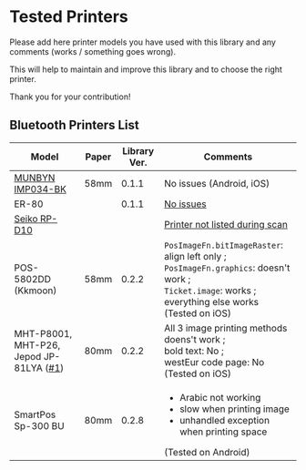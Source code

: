 # Tested Printers
Please add here printer models you have used with this library and any comments (works / something goes wrong).

This will help to maintain and improve this library and to choose the right printer.

Thank you for your contribution!

## Bluetooth Printers List
| Model | Paper | Library Ver. | Comments |
|---|---|---|---|
| [MUNBYN IMP034-BK](https://images-na.ssl-images-amazon.com/images/I/514cEfTx%2BtL._SL1000_.jpg) | 58mm | 0.1.1 | No issues (Android, iOS) |
| ER-80 |  | 0.1.1 | [No issues](https://github.com/andrey-ushakov/esc_pos_bluetooth/issues/1#issuecomment-597723277) |
| [Seiko RP-D10](https://www.sii.co.jp/sps/eg/product/unit/rpd_series.html) | | | [Printer not listed during scan](https://github.com/andrey-ushakov/esc_pos_printer/issues/48) |
|POS-5802DD (Kkmoon)|58mm|0.2.2|`PosImageFn.bitImageRaster`: align left only ;<br> `PosImageFn.graphics`: doesn't work ;<br> `Ticket.image`: works ;<br> everything else works (Tested on iOS) |
| MHT-P8001, MHT-P26, Jepod JP-81LYA ([#1](https://github.com/andrey-ushakov/esc_pos_bluetooth/issues/1#issuecomment-597723277)) |80mm|0.2.2|All 3 image printing methods doens't work ; <br>bold text: No ; <br>westEur code page: No (Tested on iOS) |
| SmartPos Sp-300 BU |80mm|0.2.8|<ul> <li> Arabic not working  <li> slow when printing image  <li> unhandled exception when printing space </ul> (Tested on Android) |

